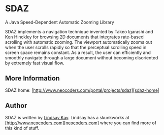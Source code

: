 # SDAZ
A Java Speed-Dependent Automatic Zooming Library

SDAZ implements a navigation technique invented by Takeo Igarashi and Ken Hinckley for browsing 2D documents that integrates rate-based scrolling with automatic zooming. The viewport automatically zooms out when the user scrolls rapidly so that the perceptual scrolling speed in screen space remains constant. As a result, the user can efficiently and smoothly navigate through a large document without becoming disoriented by extremely fast visual flow.

## More Information
SDAZ home:  [http://www.neocoders.com/portal/projects/sdaz][sdaz-home] 

## Author
SDAZ is written by [Lindsay Kay][neocoders-github]. Lindsay has a skunkworks at [http://www.neocoders.com][neocoders.com] where you can find more of this kind of stuff.

[sdaz-home]: http://www.neocoders.com/portal/projects/sdaz
[sdaz-downloads]: http://www.neocoders.com/downloads/sdaz
[sdaz-maven-repo]: http://www.neocoders.com/nexus/content/groups/public/com/neocoders/sdaz/sdaz/
[neocoders-github]: http://github.com/neocoders
[neocoders.com]: http://www.neocoders.com

